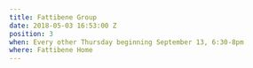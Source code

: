 ```yaml
---
title: Fattibene Group
date: 2018-05-03 16:53:00 Z
position: 3
when: Every other Thursday beginning September 13, 6:30-8pm
where: Fattibene Home
---
```


